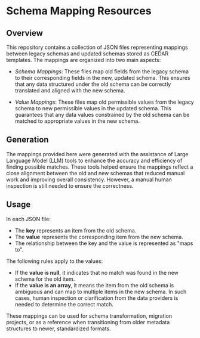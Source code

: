 # Schema Mapping Resources

## Overview
This repository contains a collection of JSON files representing mappings between legacy schemas and updated schemas stored as CEDAR templates. The mappings are organized into two main aspects:

- *Schema Mappings*: These files map old fields from the legacy schema to their corresponding fields in the new, updated schema. This ensures that any data structured under the old schema can be correctly translated and aligned with the new schema.

- *Value Mappings*: These files map old permissible values from the legacy schema to new permissible values in the updated schema. This guarantees that any data values constrained by the old schema can be matched to appropriate values in the new schema.

## Generation
The mappings provided here were generated with the assistance of Large Language Model (LLM) tools to enhance the accuracy and efficiency of finding possible matches. These tools helped ensure the mappings reflect a close alignment between the old and new schemas that reduced manual work and improving overall consistency. However, a manual human inspection is still needed to ensure the correctness.

## Usage
In each JSON file:
- The **key** represents an item from the old schema.
- The **value** represents the corresponding item from the new schema.
- The relationship between the key and the value is represented as "maps to".

The following rules apply to the values:
- If the **value is null**, it indicates that no match was found in the new schema for the old item.
- If the **value is an array**, it means the item from the old schema is ambiguous and can map to multiple items in the new schema. In such cases, human inspection or clarification from the data providers is needed to determine the correct match.
  
These mappings can be used for schema transformation, migration projects, or as a reference when transitioning from older metadata structures to newer, standardized formats.
